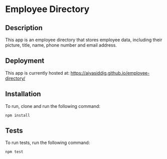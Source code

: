 # Employee Directory

## Description

 This app is an employee directory that stores employee data, including their picture, title, name, phone number and email address. 
 
## Deployment

This app is currently hosted at: https://aiyasiddig.github.io/employee-directory/

## Installation

 To run, clone and run the following command:

 ```npm install```

## Tests

 To run tests, run the following command:

 ```npm test```


